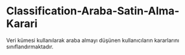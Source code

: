 # Classification-Araba-Satin-Alma-Karari
 Veri kümesi kullanılarak araba almayı düşünen kullanıcıların kararlarını sınıflandırmaktadır.
